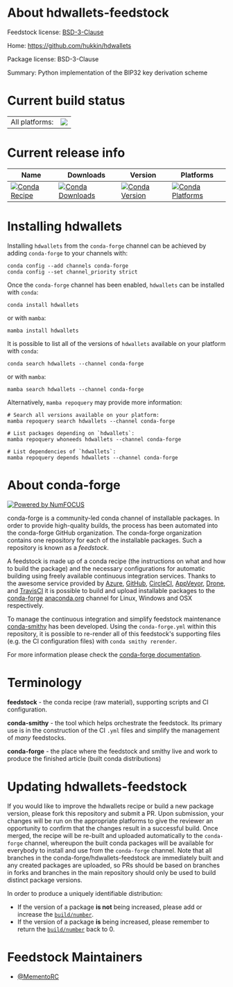 About hdwallets-feedstock
=========================

Feedstock license: [BSD-3-Clause](https://github.com/conda-forge/hdwallets-feedstock/blob/main/LICENSE.txt)

Home: https://github.com/hukkin/hdwallets

Package license: BSD-3-Clause

Summary: Python implementation of the BIP32 key derivation scheme

Current build status
====================


<table><tr><td>All platforms:</td>
    <td>
      <a href="https://dev.azure.com/conda-forge/feedstock-builds/_build/latest?definitionId=20995&branchName=main">
        <img src="https://dev.azure.com/conda-forge/feedstock-builds/_apis/build/status/hdwallets-feedstock?branchName=main">
      </a>
    </td>
  </tr>
</table>

Current release info
====================

| Name | Downloads | Version | Platforms |
| --- | --- | --- | --- |
| [![Conda Recipe](https://img.shields.io/badge/recipe-hdwallets-green.svg)](https://anaconda.org/conda-forge/hdwallets) | [![Conda Downloads](https://img.shields.io/conda/dn/conda-forge/hdwallets.svg)](https://anaconda.org/conda-forge/hdwallets) | [![Conda Version](https://img.shields.io/conda/vn/conda-forge/hdwallets.svg)](https://anaconda.org/conda-forge/hdwallets) | [![Conda Platforms](https://img.shields.io/conda/pn/conda-forge/hdwallets.svg)](https://anaconda.org/conda-forge/hdwallets) |

Installing hdwallets
====================

Installing `hdwallets` from the `conda-forge` channel can be achieved by adding `conda-forge` to your channels with:

```
conda config --add channels conda-forge
conda config --set channel_priority strict
```

Once the `conda-forge` channel has been enabled, `hdwallets` can be installed with `conda`:

```
conda install hdwallets
```

or with `mamba`:

```
mamba install hdwallets
```

It is possible to list all of the versions of `hdwallets` available on your platform with `conda`:

```
conda search hdwallets --channel conda-forge
```

or with `mamba`:

```
mamba search hdwallets --channel conda-forge
```

Alternatively, `mamba repoquery` may provide more information:

```
# Search all versions available on your platform:
mamba repoquery search hdwallets --channel conda-forge

# List packages depending on `hdwallets`:
mamba repoquery whoneeds hdwallets --channel conda-forge

# List dependencies of `hdwallets`:
mamba repoquery depends hdwallets --channel conda-forge
```


About conda-forge
=================

[![Powered by
NumFOCUS](https://img.shields.io/badge/powered%20by-NumFOCUS-orange.svg?style=flat&colorA=E1523D&colorB=007D8A)](https://numfocus.org)

conda-forge is a community-led conda channel of installable packages.
In order to provide high-quality builds, the process has been automated into the
conda-forge GitHub organization. The conda-forge organization contains one repository
for each of the installable packages. Such a repository is known as a *feedstock*.

A feedstock is made up of a conda recipe (the instructions on what and how to build
the package) and the necessary configurations for automatic building using freely
available continuous integration services. Thanks to the awesome service provided by
[Azure](https://azure.microsoft.com/en-us/services/devops/), [GitHub](https://github.com/),
[CircleCI](https://circleci.com/), [AppVeyor](https://www.appveyor.com/),
[Drone](https://cloud.drone.io/welcome), and [TravisCI](https://travis-ci.com/)
it is possible to build and upload installable packages to the
[conda-forge](https://anaconda.org/conda-forge) [anaconda.org](https://anaconda.org/)
channel for Linux, Windows and OSX respectively.

To manage the continuous integration and simplify feedstock maintenance
[conda-smithy](https://github.com/conda-forge/conda-smithy) has been developed.
Using the ``conda-forge.yml`` within this repository, it is possible to re-render all of
this feedstock's supporting files (e.g. the CI configuration files) with ``conda smithy rerender``.

For more information please check the [conda-forge documentation](https://conda-forge.org/docs/).

Terminology
===========

**feedstock** - the conda recipe (raw material), supporting scripts and CI configuration.

**conda-smithy** - the tool which helps orchestrate the feedstock.
                   Its primary use is in the construction of the CI ``.yml`` files
                   and simplify the management of *many* feedstocks.

**conda-forge** - the place where the feedstock and smithy live and work to
                  produce the finished article (built conda distributions)


Updating hdwallets-feedstock
============================

If you would like to improve the hdwallets recipe or build a new
package version, please fork this repository and submit a PR. Upon submission,
your changes will be run on the appropriate platforms to give the reviewer an
opportunity to confirm that the changes result in a successful build. Once
merged, the recipe will be re-built and uploaded automatically to the
`conda-forge` channel, whereupon the built conda packages will be available for
everybody to install and use from the `conda-forge` channel.
Note that all branches in the conda-forge/hdwallets-feedstock are
immediately built and any created packages are uploaded, so PRs should be based
on branches in forks and branches in the main repository should only be used to
build distinct package versions.

In order to produce a uniquely identifiable distribution:
 * If the version of a package **is not** being increased, please add or increase
   the [``build/number``](https://docs.conda.io/projects/conda-build/en/latest/resources/define-metadata.html#build-number-and-string).
 * If the version of a package **is** being increased, please remember to return
   the [``build/number``](https://docs.conda.io/projects/conda-build/en/latest/resources/define-metadata.html#build-number-and-string)
   back to 0.

Feedstock Maintainers
=====================

* [@MementoRC](https://github.com/MementoRC/)

